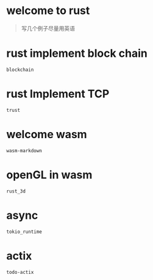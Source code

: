 # welcome to rust
> 写几个例子尽量用英语

# rust implement block chain
    blockchain

# rust Implement TCP
    trust

# welcome wasm
    wasm-markdown

# openGL in wasm
    rust_3d

# async
    tokio_runtime

# actix 
    todo-actix